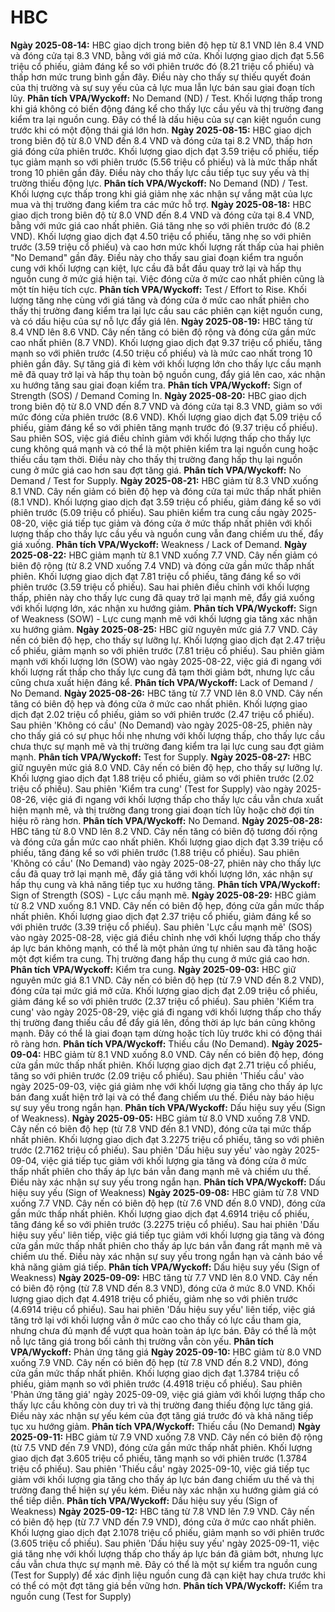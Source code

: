 # HBC

**Ngày 2025-08-14:** HBC giao dịch trong biên độ hẹp từ 8.1 VND lên 8.4 VND và đóng cửa tại 8.3 VND, bằng với giá mở cửa. Khối lượng giao dịch đạt 5.56 triệu cổ phiếu, giảm đáng kể so với phiên trước đó (8.21 triệu cổ phiếu) và thấp hơn mức trung bình gần đây. Điều này cho thấy sự thiếu quyết đoán của thị trường và sự suy yếu của cả lực mua lẫn lực bán sau giai đoạn tích lũy. **Phân tích VPA/Wyckoff:** No Demand (ND) / Test. Khối lượng thấp trong khi giá không có biến động đáng kể cho thấy lực cầu yếu và thị trường đang kiểm tra lại nguồn cung. Đây có thể là dấu hiệu của sự cạn kiệt nguồn cung trước khi có một động thái giá lớn hơn.
**Ngày 2025-08-15:** HBC giao dịch trong biên độ từ 8.0 VND đến 8.4 VND và đóng cửa tại 8.2 VND, thấp hơn giá đóng cửa phiên trước. Khối lượng giao dịch đạt 3.59 triệu cổ phiếu, tiếp tục giảm mạnh so với phiên trước (5.56 triệu cổ phiếu) và là mức thấp nhất trong 10 phiên gần đây. Điều này cho thấy lực cầu tiếp tục suy yếu và thị trường thiếu động lực. **Phân tích VPA/Wyckoff:** No Demand (ND) / Test. Khối lượng cực thấp trong khi giá giảm nhẹ xác nhận sự vắng mặt của lực mua và thị trường đang kiểm tra các mức hỗ trợ.
**Ngày 2025-08-18:** HBC giao dịch trong biên độ từ 8.0 VND đến 8.4 VND và đóng cửa tại 8.4 VND, bằng với mức giá cao nhất phiên. Giá tăng nhẹ so với phiên trước đó (8.2 VND). Khối lượng giao dịch đạt 4.50 triệu cổ phiếu, tăng nhẹ so với phiên trước (3.59 triệu cổ phiếu) và cao hơn mức khối lượng rất thấp của hai phiên "No Demand" gần đây. Điều này cho thấy sau giai đoạn kiểm tra nguồn cung với khối lượng cạn kiệt, lực cầu đã bắt đầu quay trở lại và hấp thụ nguồn cung ở mức giá hiện tại. Việc đóng cửa ở mức cao nhất phiên cũng là một tín hiệu tích cực. **Phân tích VPA/Wyckoff:** Test / Effort to Rise. Khối lượng tăng nhẹ cùng với giá tăng và đóng cửa ở mức cao nhất phiên cho thấy thị trường đang kiểm tra lại lực cầu sau các phiên cạn kiệt nguồn cung, và có dấu hiệu của sự nỗ lực đẩy giá lên.
**Ngày 2025-08-19:** HBC tăng từ 8.4 VND lên 8.6 VND. Cây nến tăng có biên độ rộng và đóng cửa gần mức cao nhất phiên (8.7 VND). Khối lượng giao dịch đạt 9.37 triệu cổ phiếu, tăng mạnh so với phiên trước (4.50 triệu cổ phiếu) và là mức cao nhất trong 10 phiên gần đây. Sự tăng giá đi kèm với khối lượng lớn cho thấy lực cầu mạnh mẽ đã quay trở lại và hấp thụ toàn bộ nguồn cung, đẩy giá lên cao, xác nhận xu hướng tăng sau giai đoạn kiểm tra. **Phân tích VPA/Wyckoff:** Sign of Strength (SOS) / Demand Coming In.
**Ngày 2025-08-20:** HBC giao dịch trong biên độ từ 8.0 VND đến 8.7 VND và đóng cửa tại 8.3 VND, giảm so với mức đóng cửa phiên trước (8.6 VND). Khối lượng giao dịch đạt 5.09 triệu cổ phiếu, giảm đáng kể so với phiên tăng mạnh trước đó (9.37 triệu cổ phiếu). Sau phiên SOS, việc giá điều chỉnh giảm với khối lượng thấp cho thấy lực cung không quá mạnh và có thể là một phiên kiểm tra lại nguồn cung hoặc thiếu cầu tạm thời. Điều này cho thấy thị trường đang hấp thụ lại nguồn cung ở mức giá cao hơn sau đợt tăng giá. **Phân tích VPA/Wyckoff:** No Demand / Test for Supply.
**Ngày 2025-08-21:** HBC giảm từ 8.3 VND xuống 8.1 VND. Cây nến giảm có biên độ hẹp và đóng cửa tại mức thấp nhất phiên (8.1 VND). Khối lượng giao dịch đạt 3.59 triệu cổ phiếu, giảm đáng kể so với phiên trước (5.09 triệu cổ phiếu). Sau phiên kiểm tra cung cầu ngày 2025-08-20, việc giá tiếp tục giảm và đóng cửa ở mức thấp nhất phiên với khối lượng thấp cho thấy lực cầu yếu và nguồn cung vẫn đang chiếm ưu thế, đẩy giá xuống. **Phân tích VPA/Wyckoff:** Weakness / Lack of Demand.
**Ngày 2025-08-22:** HBC giảm mạnh từ 8.1 VND xuống 7.7 VND. Cây nến giảm có biên độ rộng (từ 8.2 VND xuống 7.4 VND) và đóng cửa gần mức thấp nhất phiên. Khối lượng giao dịch đạt 7.81 triệu cổ phiếu, tăng đáng kể so với phiên trước (3.59 triệu cổ phiếu). Sau hai phiên điều chỉnh với khối lượng thấp, phiên này cho thấy lực cung đã quay trở lại mạnh mẽ, đẩy giá xuống với khối lượng lớn, xác nhận xu hướng giảm. **Phân tích VPA/Wyckoff:** Sign of Weakness (SOW) - Lực cung mạnh mẽ với khối lượng gia tăng xác nhận xu hướng giảm.
**Ngày 2025-08-25:** HBC giữ nguyên mức giá 7.7 VND. Cây nến có biên độ hẹp, cho thấy sự lưỡng lự. Khối lượng giao dịch đạt 2.47 triệu cổ phiếu, giảm mạnh so với phiên trước (7.81 triệu cổ phiếu). Sau phiên giảm mạnh với khối lượng lớn (SOW) vào ngày 2025-08-22, việc giá đi ngang với khối lượng rất thấp cho thấy lực cung đã tạm thời giảm bớt, nhưng lực cầu cũng chưa xuất hiện đáng kể. **Phân tích VPA/Wyckoff:** Lack of Demand / No Demand.
**Ngày 2025-08-26:** HBC tăng từ 7.7 VND lên 8.0 VND. Cây nến tăng có biên độ hẹp và đóng cửa ở mức cao nhất phiên. Khối lượng giao dịch đạt 2.02 triệu cổ phiếu, giảm so với phiên trước (2.47 triệu cổ phiếu). Sau phiên 'Không có cầu' (No Demand) vào ngày 2025-08-25, phiên này cho thấy giá có sự phục hồi nhẹ nhưng với khối lượng thấp, cho thấy lực cầu chưa thực sự mạnh mẽ và thị trường đang kiểm tra lại lực cung sau đợt giảm mạnh. **Phân tích VPA/Wyckoff:** Test for Supply.
**Ngày 2025-08-27:** HBC giữ nguyên mức giá 8.0 VND. Cây nến có biên độ hẹp, cho thấy sự lưỡng lự. Khối lượng giao dịch đạt 1.88 triệu cổ phiếu, giảm so với phiên trước (2.02 triệu cổ phiếu). Sau phiên 'Kiểm tra cung' (Test for Supply) vào ngày 2025-08-26, việc giá đi ngang với khối lượng thấp cho thấy lực cầu vẫn chưa xuất hiện mạnh mẽ, và thị trường đang trong giai đoạn tích lũy hoặc chờ đợi tín hiệu rõ ràng hơn. **Phân tích VPA/Wyckoff:** No Demand.
**Ngày 2025-08-28:** HBC tăng từ 8.0 VND lên 8.2 VND. Cây nến tăng có biên độ tương đối rộng và đóng cửa gần mức cao nhất phiên. Khối lượng giao dịch đạt 3.39 triệu cổ phiếu, tăng đáng kể so với phiên trước (1.88 triệu cổ phiếu). Sau phiên 'Không có cầu' (No Demand) vào ngày 2025-08-27, phiên này cho thấy lực cầu đã quay trở lại mạnh mẽ, đẩy giá tăng với khối lượng lớn, xác nhận sự hấp thụ cung và khả năng tiếp tục xu hướng tăng. **Phân tích VPA/Wyckoff:** Sign of Strength (SOS) - Lực cầu mạnh mẽ.
**Ngày 2025-08-29:** HBC giảm từ 8.2 VND xuống 8.1 VND. Cây nến có biên độ hẹp, đóng cửa gần mức thấp nhất phiên. Khối lượng giao dịch đạt 2.37 triệu cổ phiếu, giảm đáng kể so với phiên trước (3.39 triệu cổ phiếu). Sau phiên 'Lực cầu mạnh mẽ' (SOS) vào ngày 2025-08-28, việc giá điều chỉnh nhẹ với khối lượng thấp cho thấy áp lực bán không mạnh, có thể là một phản ứng tự nhiên sau đà tăng hoặc một đợt kiểm tra cung. Thị trường đang hấp thụ cung ở mức giá cao hơn. **Phân tích VPA/Wyckoff:** Kiểm tra cung.
**Ngày 2025-09-03:** HBC giữ nguyên mức giá 8.1 VND. Cây nến có biên độ hẹp (từ 7.9 VND đến 8.2 VND), đóng cửa tại mức giá mở cửa. Khối lượng giao dịch đạt 2.09 triệu cổ phiếu, giảm đáng kể so với phiên trước (2.37 triệu cổ phiếu). Sau phiên 'Kiểm tra cung' vào ngày 2025-08-29, việc giá đi ngang với khối lượng thấp cho thấy thị trường đang thiếu cầu để đẩy giá lên, đồng thời áp lực bán cũng không mạnh. Đây có thể là giai đoạn tạm dừng hoặc tích lũy trước khi có động thái rõ ràng hơn. **Phân tích VPA/Wyckoff:** Thiếu cầu (No Demand).
**Ngày 2025-09-04:** HBC giảm từ 8.1 VND xuống 8.0 VND. Cây nến có biên độ hẹp, đóng cửa gần mức thấp nhất phiên. Khối lượng giao dịch đạt 2.71 triệu cổ phiếu, tăng so với phiên trước (2.09 triệu cổ phiếu). Sau phiên 'Thiếu cầu' vào ngày 2025-09-03, việc giá giảm nhẹ với khối lượng gia tăng cho thấy áp lực bán đang xuất hiện trở lại và có thể đang chiếm ưu thế. Điều này báo hiệu sự suy yếu trong ngắn hạn. **Phân tích VPA/Wyckoff:** Dấu hiệu suy yếu (Sign of Weakness).
**Ngày 2025-09-05:** HBC giảm từ 8.0 VND xuống 7.8 VND. Cây nến có biên độ hẹp (từ 7.8 VND đến 8.1 VND), đóng cửa tại mức thấp nhất phiên. Khối lượng giao dịch đạt 3.2275 triệu cổ phiếu, tăng so với phiên trước (2.7162 triệu cổ phiếu). Sau phiên 'Dấu hiệu suy yếu' vào ngày 2025-09-04, việc giá tiếp tục giảm với khối lượng gia tăng và đóng cửa ở mức thấp nhất phiên cho thấy áp lực bán vẫn đang mạnh mẽ và chiếm ưu thế. Điều này xác nhận sự suy yếu trong ngắn hạn. **Phân tích VPA/Wyckoff:** Dấu hiệu suy yếu (Sign of Weakness)
**Ngày 2025-09-08:** HBC giảm từ 7.8 VND xuống 7.7 VND. Cây nến có biên độ hẹp (từ 7.6 VND đến 8.0 VND), đóng cửa gần mức thấp nhất phiên. Khối lượng giao dịch đạt 4.6914 triệu cổ phiếu, tăng đáng kể so với phiên trước (3.2275 triệu cổ phiếu). Sau hai phiên 'Dấu hiệu suy yếu' liên tiếp, việc giá tiếp tục giảm với khối lượng gia tăng và đóng cửa gần mức thấp nhất phiên cho thấy áp lực bán vẫn đang rất mạnh mẽ và chiếm ưu thế. Điều này xác nhận sự suy yếu trong ngắn hạn và cảnh báo về khả năng giảm giá tiếp. **Phân tích VPA/Wyckoff:** Dấu hiệu suy yếu (Sign of Weakness)
**Ngày 2025-09-09:** HBC tăng từ 7.7 VND lên 8.0 VND. Cây nến có biên độ rộng (từ 7.8 VND đến 8.3 VND), đóng cửa ở mức 8.0 VND. Khối lượng giao dịch đạt 4.4918 triệu cổ phiếu, giảm nhẹ so với phiên trước (4.6914 triệu cổ phiếu). Sau hai phiên 'Dấu hiệu suy yếu' liên tiếp, việc giá tăng trở lại với khối lượng vẫn ở mức cao cho thấy có lực cầu tham gia, nhưng chưa đủ mạnh để vượt qua hoàn toàn áp lực bán. Đây có thể là một nỗ lực tăng giá trong bối cảnh thị trường vẫn còn yếu. **Phân tích VPA/Wyckoff:** Phản ứng tăng giá
**Ngày 2025-09-10:** HBC giảm từ 8.0 VND xuống 7.9 VND. Cây nến có biên độ hẹp (từ 7.8 VND đến 8.2 VND), đóng cửa gần mức thấp nhất phiên. Khối lượng giao dịch đạt 1.3784 triệu cổ phiếu, giảm mạnh so với phiên trước (4.4918 triệu cổ phiếu). Sau phiên 'Phản ứng tăng giá' ngày 2025-09-09, việc giá giảm với khối lượng thấp cho thấy lực cầu không còn duy trì và thị trường đang thiếu động lực tăng giá. Điều này xác nhận sự yếu kém của đợt tăng giá trước đó và khả năng tiếp tục xu hướng giảm. **Phân tích VPA/Wyckoff:** Thiếu cầu (No Demand)
**Ngày 2025-09-11:** HBC giảm từ 7.9 VND xuống 7.8 VND. Cây nến có biên độ rộng (từ 7.5 VND đến 7.9 VND), đóng cửa gần mức thấp nhất phiên. Khối lượng giao dịch đạt 3.605 triệu cổ phiếu, tăng mạnh so với phiên trước (1.3784 triệu cổ phiếu). Sau phiên 'Thiếu cầu' ngày 2025-09-10, việc giá tiếp tục giảm với khối lượng gia tăng cho thấy áp lực bán đang chiếm ưu thế và thị trường đang thể hiện sự yếu kém. Điều này xác nhận xu hướng giảm giá có thể tiếp diễn. **Phân tích VPA/Wyckoff:** Dấu hiệu suy yếu (Sign of Weakness)
**Ngày 2025-09-12:** HBC tăng từ 7.8 VND lên 7.9 VND. Cây nến có biên độ hẹp (từ 7.7 VND đến 7.9 VND), đóng cửa ở mức cao nhất phiên. Khối lượng giao dịch đạt 2.1078 triệu cổ phiếu, giảm mạnh so với phiên trước (3.605 triệu cổ phiếu). Sau phiên 'Dấu hiệu suy yếu' ngày 2025-09-11, việc giá tăng nhẹ với khối lượng thấp cho thấy áp lực bán đã giảm bớt, nhưng lực cầu vẫn chưa thực sự mạnh mẽ. Đây có thể là một sự kiểm tra nguồn cung (Test for Supply) để xác định liệu nguồn cung đã cạn kiệt hay chưa trước khi có thể có một đợt tăng giá bền vững hơn. **Phân tích VPA/Wyckoff:** Kiểm tra nguồn cung (Test for Supply)
